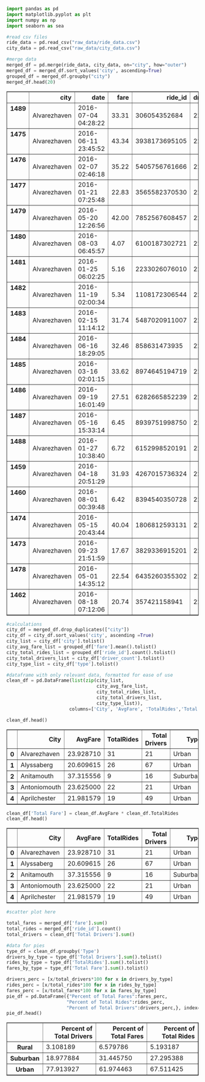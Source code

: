 

```python
import pandas as pd
import matplotlib.pyplot as plt
import numpy as np
import seaborn as sea
```


```python
#read csv files
ride_data = pd.read_csv("raw_data/ride_data.csv")
city_data = pd.read_csv("raw_data/city_data.csv")
```


```python
#merge data
merged_df = pd.merge(ride_data, city_data, on="city", how="outer")
merged_df = merged_df.sort_values('city', ascending=True)
grouped_df = merged_df.groupby("city")
merged_df.head(20)
```




<div>
<style>
    .dataframe thead tr:only-child th {
        text-align: right;
    }

    .dataframe thead th {
        text-align: left;
    }

    .dataframe tbody tr th {
        vertical-align: top;
    }
</style>
<table border="1" class="dataframe">
  <thead>
    <tr style="text-align: right;">
      <th></th>
      <th>city</th>
      <th>date</th>
      <th>fare</th>
      <th>ride_id</th>
      <th>driver_count</th>
      <th>type</th>
    </tr>
  </thead>
  <tbody>
    <tr>
      <th>1489</th>
      <td>Alvarezhaven</td>
      <td>2016-07-04 04:28:22</td>
      <td>33.31</td>
      <td>306054352684</td>
      <td>21</td>
      <td>Urban</td>
    </tr>
    <tr>
      <th>1475</th>
      <td>Alvarezhaven</td>
      <td>2016-06-11 23:45:52</td>
      <td>43.34</td>
      <td>3938173695105</td>
      <td>21</td>
      <td>Urban</td>
    </tr>
    <tr>
      <th>1476</th>
      <td>Alvarezhaven</td>
      <td>2016-02-07 02:46:18</td>
      <td>35.22</td>
      <td>5405756761666</td>
      <td>21</td>
      <td>Urban</td>
    </tr>
    <tr>
      <th>1477</th>
      <td>Alvarezhaven</td>
      <td>2016-01-21 07:25:48</td>
      <td>22.83</td>
      <td>3565582370530</td>
      <td>21</td>
      <td>Urban</td>
    </tr>
    <tr>
      <th>1479</th>
      <td>Alvarezhaven</td>
      <td>2016-05-20 12:26:56</td>
      <td>42.00</td>
      <td>7852567608457</td>
      <td>21</td>
      <td>Urban</td>
    </tr>
    <tr>
      <th>1480</th>
      <td>Alvarezhaven</td>
      <td>2016-08-03 06:45:57</td>
      <td>4.07</td>
      <td>6100187302721</td>
      <td>21</td>
      <td>Urban</td>
    </tr>
    <tr>
      <th>1481</th>
      <td>Alvarezhaven</td>
      <td>2016-01-25 06:02:25</td>
      <td>5.16</td>
      <td>2233026076010</td>
      <td>21</td>
      <td>Urban</td>
    </tr>
    <tr>
      <th>1482</th>
      <td>Alvarezhaven</td>
      <td>2016-11-19 02:00:34</td>
      <td>5.34</td>
      <td>1108172306544</td>
      <td>21</td>
      <td>Urban</td>
    </tr>
    <tr>
      <th>1483</th>
      <td>Alvarezhaven</td>
      <td>2016-02-15 11:14:12</td>
      <td>31.74</td>
      <td>5487020911007</td>
      <td>21</td>
      <td>Urban</td>
    </tr>
    <tr>
      <th>1484</th>
      <td>Alvarezhaven</td>
      <td>2016-06-16 18:29:05</td>
      <td>32.46</td>
      <td>858631473935</td>
      <td>21</td>
      <td>Urban</td>
    </tr>
    <tr>
      <th>1485</th>
      <td>Alvarezhaven</td>
      <td>2016-03-16 02:01:15</td>
      <td>33.62</td>
      <td>8974645194719</td>
      <td>21</td>
      <td>Urban</td>
    </tr>
    <tr>
      <th>1486</th>
      <td>Alvarezhaven</td>
      <td>2016-09-19 16:01:49</td>
      <td>27.51</td>
      <td>6282665852239</td>
      <td>21</td>
      <td>Urban</td>
    </tr>
    <tr>
      <th>1487</th>
      <td>Alvarezhaven</td>
      <td>2016-05-16 15:33:14</td>
      <td>6.45</td>
      <td>8939751998750</td>
      <td>21</td>
      <td>Urban</td>
    </tr>
    <tr>
      <th>1488</th>
      <td>Alvarezhaven</td>
      <td>2016-01-27 10:38:40</td>
      <td>6.72</td>
      <td>6152998520191</td>
      <td>21</td>
      <td>Urban</td>
    </tr>
    <tr>
      <th>1459</th>
      <td>Alvarezhaven</td>
      <td>2016-04-18 20:51:29</td>
      <td>31.93</td>
      <td>4267015736324</td>
      <td>21</td>
      <td>Urban</td>
    </tr>
    <tr>
      <th>1460</th>
      <td>Alvarezhaven</td>
      <td>2016-08-01 00:39:48</td>
      <td>6.42</td>
      <td>8394540350728</td>
      <td>21</td>
      <td>Urban</td>
    </tr>
    <tr>
      <th>1474</th>
      <td>Alvarezhaven</td>
      <td>2016-05-15 20:43:44</td>
      <td>40.04</td>
      <td>1806812593131</td>
      <td>21</td>
      <td>Urban</td>
    </tr>
    <tr>
      <th>1473</th>
      <td>Alvarezhaven</td>
      <td>2016-09-23 21:51:59</td>
      <td>17.67</td>
      <td>3829336915201</td>
      <td>21</td>
      <td>Urban</td>
    </tr>
    <tr>
      <th>1478</th>
      <td>Alvarezhaven</td>
      <td>2016-05-01 14:35:12</td>
      <td>22.54</td>
      <td>6435260355302</td>
      <td>21</td>
      <td>Urban</td>
    </tr>
    <tr>
      <th>1462</th>
      <td>Alvarezhaven</td>
      <td>2016-08-18 07:12:06</td>
      <td>20.74</td>
      <td>357421158941</td>
      <td>21</td>
      <td>Urban</td>
    </tr>
  </tbody>
</table>
</div>




```python
#calculations
city_df = merged_df.drop_duplicates(["city"])
city_df = city_df.sort_values('city', ascending =True)
city_list = city_df['city'].tolist()
city_avg_fare_list = grouped_df['fare'].mean().tolist()
city_total_rides_list = grouped_df['ride_id'].count().tolist()
city_total_drivers_list = city_df['driver_count'].tolist()
city_type_list = city_df['type'].tolist()
```


```python
#dataframe with only relevant data, formatted for ease of use
clean_df = pd.DataFrame(list(zip(city_list,
                                 city_avg_fare_list,
                                 city_total_rides_list,
                                 city_total_drivers_list,
                                 city_type_list)),
                       columns=['City', 'AvgFare', 'TotalRides','Total Drivers','Type'])

clean_df.head()
```




<div>
<style>
    .dataframe thead tr:only-child th {
        text-align: right;
    }

    .dataframe thead th {
        text-align: left;
    }

    .dataframe tbody tr th {
        vertical-align: top;
    }
</style>
<table border="1" class="dataframe">
  <thead>
    <tr style="text-align: right;">
      <th></th>
      <th>City</th>
      <th>AvgFare</th>
      <th>TotalRides</th>
      <th>Total Drivers</th>
      <th>Type</th>
    </tr>
  </thead>
  <tbody>
    <tr>
      <th>0</th>
      <td>Alvarezhaven</td>
      <td>23.928710</td>
      <td>31</td>
      <td>21</td>
      <td>Urban</td>
    </tr>
    <tr>
      <th>1</th>
      <td>Alyssaberg</td>
      <td>20.609615</td>
      <td>26</td>
      <td>67</td>
      <td>Urban</td>
    </tr>
    <tr>
      <th>2</th>
      <td>Anitamouth</td>
      <td>37.315556</td>
      <td>9</td>
      <td>16</td>
      <td>Suburban</td>
    </tr>
    <tr>
      <th>3</th>
      <td>Antoniomouth</td>
      <td>23.625000</td>
      <td>22</td>
      <td>21</td>
      <td>Urban</td>
    </tr>
    <tr>
      <th>4</th>
      <td>Aprilchester</td>
      <td>21.981579</td>
      <td>19</td>
      <td>49</td>
      <td>Urban</td>
    </tr>
  </tbody>
</table>
</div>




```python
clean_df['Total Fare'] = clean_df.AvgFare * clean_df.TotalRides
clean_df.head()
```




<div>
<style>
    .dataframe thead tr:only-child th {
        text-align: right;
    }

    .dataframe thead th {
        text-align: left;
    }

    .dataframe tbody tr th {
        vertical-align: top;
    }
</style>
<table border="1" class="dataframe">
  <thead>
    <tr style="text-align: right;">
      <th></th>
      <th>City</th>
      <th>AvgFare</th>
      <th>TotalRides</th>
      <th>Total Drivers</th>
      <th>Type</th>
      <th>Total Fare</th>
    </tr>
  </thead>
  <tbody>
    <tr>
      <th>0</th>
      <td>Alvarezhaven</td>
      <td>23.928710</td>
      <td>31</td>
      <td>21</td>
      <td>Urban</td>
      <td>741.79</td>
    </tr>
    <tr>
      <th>1</th>
      <td>Alyssaberg</td>
      <td>20.609615</td>
      <td>26</td>
      <td>67</td>
      <td>Urban</td>
      <td>535.85</td>
    </tr>
    <tr>
      <th>2</th>
      <td>Anitamouth</td>
      <td>37.315556</td>
      <td>9</td>
      <td>16</td>
      <td>Suburban</td>
      <td>335.84</td>
    </tr>
    <tr>
      <th>3</th>
      <td>Antoniomouth</td>
      <td>23.625000</td>
      <td>22</td>
      <td>21</td>
      <td>Urban</td>
      <td>519.75</td>
    </tr>
    <tr>
      <th>4</th>
      <td>Aprilchester</td>
      <td>21.981579</td>
      <td>19</td>
      <td>49</td>
      <td>Urban</td>
      <td>417.65</td>
    </tr>
  </tbody>
</table>
</div>




```python
#scatter plot here
```


```python
total_fares = merged_df['fare'].sum()
total_rides = merged_df['ride_id'].count()
total_drivers = clean_df['Total Drivers'].sum()
```


```python
#data for pies
type_df = clean_df.groupby('Type')
drivers_by_type = type_df['Total Drivers'].sum().tolist()
rides_by_type = type_df['TotalRides'].sum().tolist()
fares_by_type = type_df['Total Fare'].sum().tolist()

drivers_perc = [x/total_drivers*100 for x in drivers_by_type]
rides_perc = [x/total_rides*100 for x in rides_by_type]
fares_perc = [x/total_fares*100 for x in fares_by_type]
pie_df = pd.DataFrame({"Percent of Total Fares":fares_perc,
                      "Percent of Total Rides":rides_perc,
                      "Percent of Total Drivers":drivers_perc,}, index=['Rural', 'Suburban', 'Urban'])
pie_df.head()
```




<div>
<style>
    .dataframe thead tr:only-child th {
        text-align: right;
    }

    .dataframe thead th {
        text-align: left;
    }

    .dataframe tbody tr th {
        vertical-align: top;
    }
</style>
<table border="1" class="dataframe">
  <thead>
    <tr style="text-align: right;">
      <th></th>
      <th>Percent of Total Drivers</th>
      <th>Percent of Total Fares</th>
      <th>Percent of Total Rides</th>
    </tr>
  </thead>
  <tbody>
    <tr>
      <th>Rural</th>
      <td>3.108189</td>
      <td>6.579786</td>
      <td>5.193187</td>
    </tr>
    <tr>
      <th>Suburban</th>
      <td>18.977884</td>
      <td>31.445750</td>
      <td>27.295388</td>
    </tr>
    <tr>
      <th>Urban</th>
      <td>77.913927</td>
      <td>61.974463</td>
      <td>67.511425</td>
    </tr>
  </tbody>
</table>
</div>




```python

```
